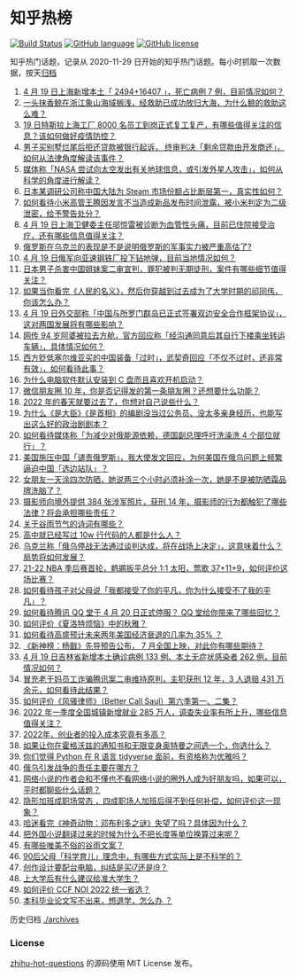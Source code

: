 # 知乎热榜
[![Build Status](https://github.com/ToWeLong/zhihu-hot-questions/workflows/CI/badge.svg)](https://github.com/ToWeLong/zhihu-hot-questions/actions)
[![GitHub language](https://img.shields.io/badge/language-golang-orange.svg)](https://golang.org/)
[![GitHub license](https://img.shields.io/github/license/ToWeLong/zhihu-hot-questions)](https://github.com/ToWeLong/zhihu-hot-questions/blob/main/LICENSE)

知乎热门话题，记录从 2020-11-29 日开始的知乎热门话题。每小时抓取一次数据，按天[归档](./archives)

<!-- BEGIN -->

1. [4 月 19 日上海新增本土「 2494+16407 」，死亡病例 7 例，目前情况如何？](https://www.zhihu.com/question/528981864)
1. [一头抹香鲸在浙江象山海域搁浅，经救助已成功放归大海，为什么鲸的救助这么难？](https://www.zhihu.com/question/528863353)
1. [19 日特斯拉上海工厂 8000 名员工到岗正式复工复产，有哪些值得关注的信息？该如何做好疫情防控？](https://www.zhihu.com/question/528903933)
1. [男子买别墅烂尾后拒还贷款被银行起诉， 终审判决「剩余贷款由开发商还」，如何从法律角度解读该事件？](https://www.zhihu.com/question/527862033)
1. [媒体称「NASA 尝试向太空发出有关地球信息，或引发外星人攻击」，如何从科学的角度进行解读？](https://www.zhihu.com/question/528793266)
1. [日本某调研公司称中国大陆为 Steam 市场份额占比断层第一，真实性如何？](https://www.zhihu.com/question/528879369)
1. [如何看待小米高管王腾因发言不当造成新品发布时间泄露，被小米判定为二级泄密，给予警告处分？](https://www.zhihu.com/question/528867881)
1. [4 月 19 日上海卫健委主任邬惊雷被诊断为血管性头痛，目前已住院接受治疗，还有哪些信息值得关注？](https://www.zhihu.com/question/529030590)
1. [俄罗斯在乌克兰的表现是不是说明俄罗斯的军事实力被严重高估了?](https://www.zhihu.com/question/528633319)
1. [4 月 19 日俄军向亚速钢铁厂投下钻地弹，目前当地情况如何？](https://www.zhihu.com/question/528803519)
1. [日本男子杀害中国姐妹案二审宣判，罪犯被判无期徒刑，案件有哪些细节值得关注？](https://www.zhihu.com/question/528891095)
1. [如果当你看完《人民的名义》，然后你穿越到过去成为了大学时期的祁同伟，你该怎么办？](https://www.zhihu.com/question/521307633)
1. [4 月 19 日外交部称「中国与所罗门群岛已正式签署双边安全合作框架协议」，这对两国发展将有哪些影响？](https://www.zhihu.com/question/528994683)
1. [网传 94 岁阿婆被拉去方舱，官方回应称「经沟通同意后其自行下楼乘坐转运车辆」，具体情况如何？](https://www.zhihu.com/question/528925705)
1. [西方贬低塞尔维亚买的中国装备「过时」，武契奇回应「不仅不过时，还非常有效」，如何看待此事？](https://www.zhihu.com/question/528908996)
1. [为什么电脑软件默认安装到 C 盘而且喜欢开机启动？](https://www.zhihu.com/question/527625452)
1. [微信朋友圈 10 年，你是否记得发的第一条朋友圈？还想要什么功能？](https://www.zhihu.com/question/528981184)
1. [2022 年的春天就要过去了，你想对自己说些什么？](https://www.zhihu.com/question/528993296)
1. [为什么《是大臣》《是首相》的编剧没当过公务员、没太多亲身经历，也能写出这么好的政治剧剧本？](https://www.zhihu.com/question/520814814)
1. [如何看待媒体称「为减少对俄能源依赖，德国副总理呼吁洗澡洗 4 个部位就行」？](https://www.zhihu.com/question/528984842)
1. [美国施压中国「谴责俄罗斯」，我大使发文回应，为何美国在俄乌问题上频繁逼迫中国「选边站队」？](https://www.zhihu.com/question/528866013)
1. [女朋友一天涂四次防晒，她说两三个小时必须补涂一次，她是不是被防晒霜品牌洗脑了？](https://www.zhihu.com/question/528644336)
1. [摄影师向境外提供 384 张涉军照片，获刑 14 年，摄影师的行为都触犯了哪些法律？将会承担哪些责任？](https://www.zhihu.com/question/528426131)
1. [关于谷雨节气的诗词有哪些？](https://www.zhihu.com/question/318889019)
1. [高中就已经写过 10w 行代码的人都是什么人？](https://www.zhihu.com/question/516703724)
1. [乌克兰称「俄乌停战无法通过谈判达成，将在战场上决定」，这意味着什么？局势将如何发展？](https://www.zhihu.com/question/528997084)
1. [21-22 NBA 季后赛首轮，鹈鹕扳平总分 1:1 太阳，莺歌 37+11+9，如何评价这场比赛？](https://www.zhihu.com/question/528988387)
1. [如何看待孩子对父母说「我都接受了你的平凡，你为什么接受不了我的平凡」？](https://www.zhihu.com/question/518015811)
1. [如何看待腾讯 QQ 堂于 4 月 20 日正式停服？ QQ 堂给你带来了哪些回忆？](https://www.zhihu.com/question/528997351)
1. [如何评价《夏洛特烦恼》中的秋雅？](https://www.zhihu.com/question/37002656)
1. [如何看待高盛预计未来两年美国经济衰退的几率为 35% ？](https://www.zhihu.com/question/528594650)
1. [《新神榜：杨戬》先导预告公布， 7 月全国上映，对此你有哪些期待？](https://www.zhihu.com/question/528592118)
1. [4 月 19 日吉林省新增本土确诊病例 133 例、本土无症状感染者 262 例，目前情况如何？](https://www.zhihu.com/question/528990252)
1. [冒充老干妈员工诈骗腾讯案二审维持原判，主犯获刑 12 年，3 人退赔 431 万余元，如何看待此结果？](https://www.zhihu.com/question/528997078)
1. [如何评价《风骚律师》（Better Call Saul）第六季第一、二集？](https://www.zhihu.com/question/444142856)
1. [2022 年一季度全国城镇新增就业 285 万人，调查失业率有所上升，哪些信息值得关注？](https://www.zhihu.com/question/528605058)
1. [2022年，创业者的投入成本究竟有多高？](https://www.zhihu.com/question/528917788)
1. [如果让你在霍格沃兹的通知书和无限变身奥特曼之间选一个，你选什么？](https://www.zhihu.com/question/527498760)
1. [你们觉得 Python 在 R 语言 tidyverse 面前，有资格称为优雅吗？](https://www.zhihu.com/question/527922200)
1. [俄乌引发战争的责任主要在哪方？](https://www.zhihu.com/question/528974792)
1. [网络小说的作者会和不懂也不看网络小说的圈外人成为好朋友吗，如果可以，平时都聊些什么话题？](https://www.zhihu.com/question/528568149)
1. [隐形加班成职场常态 ，四成职场人加班后得不到任何补偿，如何评价这一现象？](https://www.zhihu.com/question/528715595)
1. [哈迷看完《神奇动物：邓布利多之谜》失望了吗？具体因为什么？](https://www.zhihu.com/question/526741443)
1. [把外国小说翻译过来的时候为什么不把长度等单位换算过来呢？](https://www.zhihu.com/question/525578540)
1. [有哪些唯美不俗的谷雨文案？](https://www.zhihu.com/question/455580643)
1. [90后父母「科学育儿」理念中，有哪些方式实际上是不科学的？](https://www.zhihu.com/question/528851635)
1. [创作设计要配台电脑，纠结是买i7还是i9？](https://www.zhihu.com/question/527969348)
1. [上大学后有什么建议给准大学生？](https://www.zhihu.com/question/49396543)
1. [如何评价 CCF NOI 2022 统一省选？](https://www.zhihu.com/question/528175275)
1. [本科毕业论文写不出来，想退学，怎么办   ？](https://www.zhihu.com/question/427223443)

<!-- END -->

历史归档 [./archives](./archives)


### License
[zhihu-hot-questions](https://github.com/towelong/zhihu-hot-questions) 的源码使用 MIT License 发布。